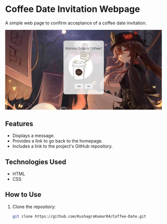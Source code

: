# Coffee Date Invitation Webpage

A simple web page to confirm acceptance of a coffee date invitation. 

![FrontEnd](image.png)


## Features

- Displays a message.
- Provides a link to go back to the homepage.
- Includes a link to the project's GitHub repository.

## Technologies Used

- HTML
- CSS

## How to Use

1. Clone the repository:
   ```sh
   git clone https://github.com/KushagraKumar04/Coffee-Date.git
